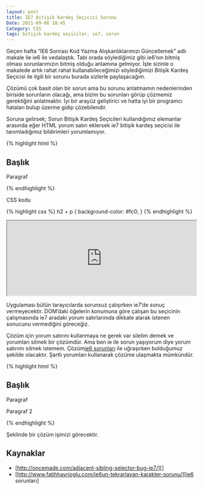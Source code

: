 ```yaml
---
layout: post
title: İE7 Bitişik Kardeş Seçicisi Sorunu
Date: 2011-09-06 18:45
Category: CSS
tags: bitişik kardeş seçiciler, ie7, sorun
---
```


Geçen hafta “IE6 Sonrası Kod Yazma Alışkanlıklarımızı Güncellemek” adlı
makale ile ie6 ile vedalaştık. Tabi orada söylediğimiz gibi ie6’nın
bitmiş olması sorunlarımızın bitmiş olduğu anlamına gelmiyor. İşte
sizinle o makalede artık rahat rahat kullanabileceğimizi söylediğimizi
Bitişik Kardeş Seçicisi ile ilgili bir sorunu burada sizlerle
paylaşacağım.

Çözümü çok basit olan bir sorun ama bu sorunu anlatmamın nedenlerinden
biriside sorunların olacağı, ama bizim bu sorunları görüp çözmemiz
gerektiğini anlatmaktır. İyi bir arayüz geliştirici ve hatta iyi bir
programcı hataları bulup üzerine gidip çözebilendir.

Soruna gelirsek; Sorun Bitişik Kardeş Seçicileri kullandığımız elemanlar
arasında eğer HTML yorum satırı eklersek ie7 bitişik kardeş seçicisi ile
tanımladığımız bildirimleri yorumlamıyor.

{% highlight html %}
<h2>Başlık</h2>
<!-- html yorumu -->
<p>Paragraf</p>
{% endhighlight %}


CSS kodu

{% highlight css %}
h2 + p {
	background-color: #fc0;
}
{% endhighlight %}

<iframe style="width: 100%; height: 200px" src="http://jsfiddle.net/fatihhayri/Ubk9Q/embedded/result,html,css"></iframe>

Uygulaması bütün tarayıcılarda sorunsuz çalışırken ie7’de sonuç
vermeyecektir. DOM’daki öğelerin konumuna göre çalışan bu seçicinin
çalışmasında ie7 aradaki yorum satırlarınıda dikkate alarak istenen
sonucunu vermediğini göreceğiz.

Çözüm için yorum satırını kullanmaya ne gerek var silelim demek ve
yorumları silmek bir çözümdür. Ama ben ie ile sorun yaşıyorum diye yorum
satırımı silmek istemem. Çözüm[ie6 sorunları][] ile uğraşırken
bulduğumuz şekilde olacaktır. Şartlı yorumları kullanarak çözüme
ulaşmakta mümkündür.

{% highlight html %}
<h2>Başlık</h2>
<!--[if !IE]>Başlık yaz <![endif]-->
<p>Paragraf</p>
<p>Paragraf 2</p>
{% endhighlight %}

Şeklinde bir çözüm işimizi görecektir.

## Kaynaklar

-   [http://oncemade.com/adjacent-sibling-selector-bug-ie7/][]
-   [http://www.fatihhayrioglu.com/ie6un-tekrarlayan-karakter-sorunu/][ie6 sorunları]


  [ie6 sorunları]: http://www.fatihhayrioglu.com/ie6un-tekrarlayan-karakter-sorunu/
  [http://oncemade.com/adjacent-sibling-selector-bug-ie7/]: http://oncemade.com/adjacent-sibling-selector-bug-ie7/
